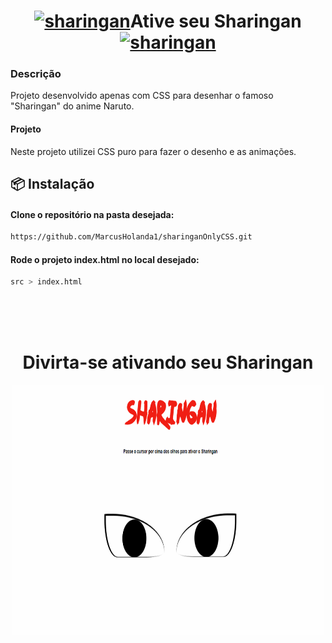 <h1 align="center"><a href="https://emoji.gg/emoji/sharingan"><img src="https://emoji.gg/assets/emoji/sharingan.png" width="64px" height="64px" alt="sharingan"></a>Ative seu Sharingan<a href="https://emoji.gg/emoji/sharingan"><img src="https://emoji.gg/assets/emoji/sharingan.png" width="64px" height="64px" alt="sharingan"></a></h1>
<a href="https://emoji.gg/emoji/sharingan"></a>
 
<h3 align="left">Descrição</h3> 
 
<p align="left">Projeto desenvolvido apenas com CSS para desenhar o famoso "Sharingan" do anime Naruto.</p>
 
 <h4 align="left">Projeto</h4>
<p>Neste projeto utilizei CSS puro para fazer o desenho e as animações.</p>
 
## 📦 Instalação

#### Clone o repositório na pasta desejada: 
```bash
https://github.com/MarcusHolanda1/sharinganOnlyCSS.git
```
#### Rode o projeto index.html no local desejado: 
```bash
src > index.html
```
<br/>
<br/>
<br/>
<h1 align="center">Divirta-se ativando seu Sharingan</h1>
<p align="Center">
    <img src="./src/assets/gifSharingan.gif" width="500" height="400" />
</p>


